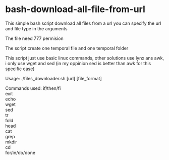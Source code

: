 # bash-download-all-file-from-url
This simple bash script download all files from a url you can specify the url and file type in the arguments 

The file need 777 permision

The script create one temporal file and one temporal folder 

This script just use basic linux commands, other solutions use lynx ans awk, i only use wget and sed (in my oppinion sed is better than awk for this specific case)   

Usage: ./files_downloader.sh [url] [file_format] 

Commands used:
if/then/fi <br>
exit <br>
echo <br>
wget <br>
sed <br>
tr <br>
fold <br>
head <br>
cat <br>
grep <br>
mkdir <br>
cd <br>
for/in/do/done <br>


